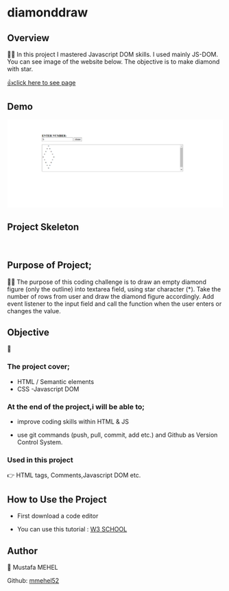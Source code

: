 # diamonddraw
## Overview

👨‍💻 In this project I mastered Javascript DOM skills. I used mainly JS-DOM. You can see image of the website below. The objective is to make diamond with star.

 [👍click here to see page](https://mmehel52.github.io/diamonddraw/)
 
## Demo
<img src="https://github.com/mmehel52/diamonddraw/blob/main/1.png" width="900"/>


## Project Skeleton

<img src="" width="900"/>

      
## Purpose of Project;
👨‍💻 The purpose of this coding challenge is to draw an empty diamond figure (only the outline) into textarea field, using star character (*). Take the number of rows from user and draw the diamond figure accordingly. Add event listener to the input field and call the function when the user enters or changes the value.
## Objective
 🎯
### The project cover;

- HTML / Semantic elements
- CSS
 -Javascript DOM
### At the end of the project,i will be able to;
- improve coding skills within HTML & JS 

- use git commands (push, pull, commit, add etc.) and Github as Version Control System.

### Used in this project
👉 HTML tags, Comments,Javascript DOM etc.

##  How to Use the Project
* First download a code editor

* You can use this tutorial : [W3 SCHOOL](https://www.w3schools.com/html/html_images.asp)

## Author
👤 Mustafa MEHEL


Github: [mmehel52](https://github.com/mmehel52)

